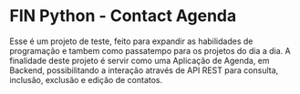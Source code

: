# FIN Python - Contact Agenda

Esse é um projeto de teste, feito para expandir as habilidades de programação e tambem como passatempo para os projetos do dia a dia. A finalidade deste projeto é servir como uma Aplicação de Agenda, em Backend, possibilitando a interação através de API REST para consulta, inclusão, exclusão e edição de contatos.
